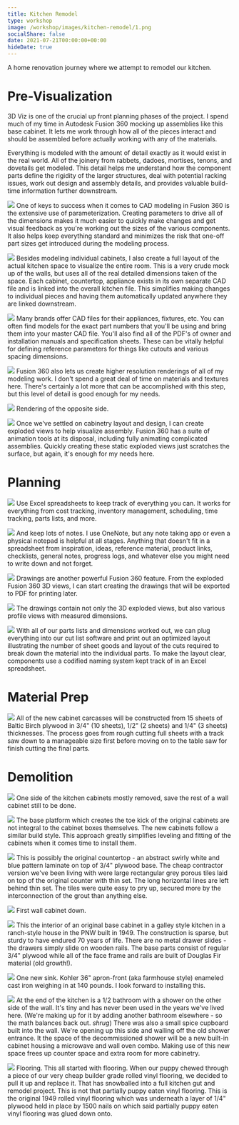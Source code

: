 ```yaml
---
title: Kitchen Remodel
type: workshop
image: /workshop/images/kitchen-remodel/1.png
socialShare: false
date: 2021-07-21T00:00:00+00:00
hideDate: true
---
```

A home renovation journey where we attempt to remodel our kitchen.
<!--more-->

# Pre-Visualization

3D Viz is one of the crucial up front planning phases of the project.  I spend much of my time in Autodesk Fusion 360 mocking up assemblies like this base cabinet.  It lets me work through how all of the pieces interact and should be assembled before actually working with any of the materials.  

Everything is modeled with the amount of detail exactly as it would exist in the real world.  All of the joinery from rabbets, dadoes, mortises, tenons, and dovetails get modeled.  This detail helps me understand how the component parts define the rigidity of the larger structures, deal with potential racking issues, work out design and assembly details, and provides valuable build-time information further downstream.


![](/workshop/images/kitchen-remodel/2.png)
One of keys to success when it comes to CAD modeling in Fusion 360 is the extensive use of parameterization.  Creating parameters to drive all of the dimensions makes it much easier to quickly make changes and get visual feedback as you're working out the sizes of the various components.  It also helps keep everything standard and minimizes the risk that one-off part sizes get introduced during the modeling process.


![](/workshop/images/kitchen-remodel/3.png)
Besides modeling individual cabinets, I also create a full layout of the actual kitchen space to visualize the entire room.  This is a very crude mock up of the walls, but uses all of the real detailed dimensions taken of the space. Each cabinet, countertop, appliance exists in its own separate CAD file and is linked into the overall kitchen file.  This simplifies making changes to individual pieces and having them automatically updated anywhere they are linked downstream.


![](/workshop/images/kitchen-remodel/4.png)
Many brands offer CAD files for their appliances, fixtures, etc.  You can often find models for the exact part numbers that you'll be using and bring them into your master CAD file.  You'll also find all of the PDF's of owner and installation manuals and specification sheets.  These can be vitally helpful for defining reference parameters for things like cutouts and various spacing dimensions.


![](/workshop/images/kitchen-remodel/5.png)
Fusion 360 also lets us create higher resolution renderings of all of my modeling work.  I don't spend a great deal of time on materials and textures here.  There's certainly a lot more that can be accomplished with this step, but this level of detail is good enough for my needs.


![](/workshop/images/kitchen-remodel/6.png)
Rendering of the opposite side.


![](/workshop/images/kitchen-remodel/7.png)
Once we've settled on cabinetry layout and design, I can create exploded views to help visualize assembly.  Fusion 360 has a suite of animation tools at its disposal, including fully animating complicated assemblies.  Quickly creating these static exploded views just scratches the surface, but again, it's enough for my needs here.

# Planning

![](/workshop/images/kitchen-remodel/8.png)
Use Excel spreadsheets to keep track of everything you can.  It works for everything from cost tracking, inventory management, scheduling, time tracking, parts lists, and more.


![](/workshop/images/kitchen-remodel/9.png)
And keep lots of notes.  I use OneNote, but any note taking app or even a physical notepad is helpful at all stages.  Anything that doesn't fit in a spreadsheet from inspiration, ideas, reference material, product links, checklists, general notes, progress logs, and whatever else you might need to write down and not forget.


![](/workshop/images/kitchen-remodel/10.png)
Drawings are another powerful Fusion 360 feature.  From the exploded Fusion 360 3D views, I can start creating the drawings that will be exported to PDF for printing later.


![](/workshop/images/kitchen-remodel/11.png)
The drawings contain not only the 3D exploded views, but also various profile views with measured dimensions.


![](/workshop/images/kitchen-remodel/12.png)
With all of our parts lists and dimensions worked out, we can plug everything into our cut list software and print out an optimized layout illustrating the number of sheet goods and layout of the cuts required to break down the material into the individual parts.  To make the layout clear, components use a codified naming system kept track of in an Excel spreadsheet.

# Material Prep

![](/workshop/images/kitchen-remodel/13.jpg)
All of the new cabinet carcasses will be constructed from 15 sheets of Baltic Birch plywood in 3/4" (10 sheets), 1/2" (2 sheets) and 1/4" (3 sheets) thicknesses.  The process goes from rough cutting full sheets with a track saw down to a manageable size first before moving on to the table saw for finish cutting the final parts.

# Demolition

![](/workshop/images/kitchen-remodel/14.jpg)
One side of the kitchen cabinets mostly removed, save the rest of a wall cabinet still to be done.


![](/workshop/images/kitchen-remodel/15.jpg)
The base platform which creates the toe kick of the original cabinets are not integral to the cabinet boxes themselves.  The new cabinets follow a similar build style.  This approach greatly simplifies leveling and fitting of the cabinets when it comes time to install them.


![](/workshop/images/kitchen-remodel/16.jpg)
This is possibly the original countertop - an abstract swirly white and blue pattern laminate on top of 3/4" plywood base.  The cheap contractor version we've been living with were large rectangular grey porous tiles laid on top of the original counter with thin set. The long horizontal lines are left behind thin set.  The tiles were quite easy to pry up, secured more by the interconnection of the grout than anything else.


![](/workshop/images/kitchen-remodel/17.jpg)
First wall cabinet down.


![](/workshop/images/kitchen-remodel/18.jpg)
This the interior of an original base cabinet in a galley style kitchen in a ranch-style house in the PNW built in 1949.  The construction is sparse, but sturdy to have endured 70 years of life.  There are no metal drawer slides - the drawers simply slide on wooden rails.  The base parts consist of regular 3/4" plywood while all of the face frame and rails are built of Douglas Fir material (old growth!).


![](/workshop/images/kitchen-remodel/19.jpg)
One new sink.  Kohler 36" apron-front (aka farmhouse style) enameled cast iron weighing in at 140 pounds.  I look forward to installing this.


![](/workshop/images/kitchen-remodel/20.jpg)
At the end of the kitchen is a 1/2 bathroom with a shower on the other side of the wall.  It's tiny and has never been used in the years we've lived here.  (We're making up for it by adding another bathroom elsewhere - so the math balances back out. *shrug*)  There was also a small spice cupboard built into the wall.  We're opening up this side and walling off the old shower entrance.  It the space of the decommissioned shower will be a new built-in cabinet housing a microwave and wall oven combo.  Making use of this new space frees up counter space and extra room for more cabinetry.


![](/workshop/images/kitchen-remodel/21.jpg)
Flooring.  This all started with flooring.  When our puppy chewed through a piece of our very cheap builder grade rolled vinyl flooring, we decided to pull it up and replace it.  That has snowballed into a full kitchen gut and remodel project.  This is not that partially puppy eaten vinyl flooring.  This is the original 1949 rolled vinyl flooring which was underneath a layer of 1/4" plywood held in place by 1500 nails on which said partially puppy eaten vinyl flooring was glued down onto.

